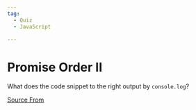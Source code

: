 ```yaml
---
tag:
  - Quiz
  - JavaScript

---
```

  
# Promise Order II

What does the code snippet to the right output by `console.log`?


[Source From](https://bigfrontend.dev/quiz/promise-order-II)

  
